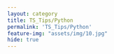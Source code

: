 ```yaml
---
layout: category
title: TS_Tips/Python
permalink: 'TS_Tips/Python'
feature-img: "assets/img/10.jpg"
hide: true
---
```


